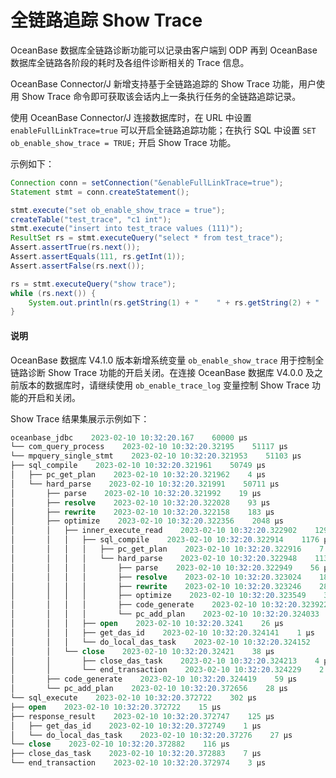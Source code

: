 # 全链路追踪 Show Trace

OceanBase 数据库全链路诊断功能可以记录由客户端到 ODP 再到 OceanBase 数据库全链路各阶段的耗时及各组件诊断相关的 Trace 信息。

OceanBase Connector/J 新增支持基于全链路追踪的 Show Trace 功能，用户使用 Show Trace 命令即可获取该会话内上一条执行任务的全链路追踪记录。

使用 OceanBase Connector/J 连接数据库时，在 URL 中设置 `enableFullLinkTrace=true` 可以开启全链路追踪功能；在执行 SQL 中设置 `SET ob_enable_show_trace = TRUE;` 开启 Show Trace 功能。


示例如下：

```java
Connection conn = setConnection("&enableFullLinkTrace=true");
Statement stmt = conn.createStatement();

stmt.execute("set ob_enable_show_trace = true");
createTable("test_trace", "c1 int");
stmt.execute("insert into test_trace values (111)");
ResultSet rs = stmt.executeQuery("select * from test_trace");
Assert.assertTrue(rs.next());
Assert.assertEquals(111, rs.getInt(1));
Assert.assertFalse(rs.next());

rs = stmt.executeQuery("show trace");
while (rs.next()) {
    System.out.println(rs.getString(1) + "    " + rs.getString(2) + "    " + rs.getString(3));
}
```

   <main id="notice" type='explain'>
    <h4>说明</h4>
    <p>OceanBase 数据库 V4.1.0 版本新增系统变量 <code>ob_enable_show_trace</code> 用于控制全链路诊断 Show Trace 功能的开启关闭。在连接 OceanBase 数据库 V4.0.0 及之前版本的数据库时，请继续使用 <code>ob_enable_trace_log</code> 变量控制 Show Trace 功能的开启和关闭。</p>
   </main>

Show Trace 结果集展示示例如下：

```sql
oceanbase_jdbc    2023-02-10 10:32:20.167    60000 µs
└── com_query_process    2023-02-10 10:32:20.32195    51117 µs
└── mpquery_single_stmt    2023-02-10 10:32:20.321953    51103 µs
├── sql_compile    2023-02-10 10:32:20.321961    50749 µs
│   ├── pc_get_plan    2023-02-10 10:32:20.321962    4 µs
│   └── hard_parse    2023-02-10 10:32:20.321991    50711 µs
│       ├── parse    2023-02-10 10:32:20.321992    19 µs
│       ├── resolve    2023-02-10 10:32:20.322028    93 µs
│       ├── rewrite    2023-02-10 10:32:20.322158    183 µs
│       ├── optimize    2023-02-10 10:32:20.322356    2048 µs
│       │   ├── inner_execute_read    2023-02-10 10:32:20.322902    1296 µs
│       │   │   ├── sql_compile    2023-02-10 10:32:20.322914    1176 µs
│       │   │   │   ├── pc_get_plan    2023-02-10 10:32:20.322916    7 µs
│       │   │   │   └── hard_parse    2023-02-10 10:32:20.322948    1134 µs
│       │   │   │       ├── parse    2023-02-10 10:32:20.322949    56 µs
│       │   │   │       ├── resolve    2023-02-10 10:32:20.323024    184 µs
│       │   │   │       ├── rewrite    2023-02-10 10:32:20.323246    287 µs
│       │   │   │       ├── optimize    2023-02-10 10:32:20.323549    356 µs
│       │   │   │       ├── code_generate    2023-02-10 10:32:20.323922    76 µs
│       │   │   │       └── pc_add_plan    2023-02-10 10:32:20.324033    37 µs
│       │   │   ├── open    2023-02-10 10:32:20.3241    26 µs
│       │   │   ├── get_das_id    2023-02-10 10:32:20.324141    1 µs
│       │   │   └── do_local_das_task    2023-02-10 10:32:20.324152    24 µs
│       │   └── close    2023-02-10 10:32:20.32421    38 µs
│       │       ├── close_das_task    2023-02-10 10:32:20.324213    4 µs
│       │       └── end_transaction    2023-02-10 10:32:20.324229    2 µs
│       ├── code_generate    2023-02-10 10:32:20.324419    59 µs
│       └── pc_add_plan    2023-02-10 10:32:20.372656    28 µs
└── sql_execute    2023-02-10 10:32:20.372722    302 µs
├── open    2023-02-10 10:32:20.372722    15 µs
├── response_result    2023-02-10 10:32:20.372747    125 µs
│   ├── get_das_id    2023-02-10 10:32:20.372749    1 µs
│   └── do_local_das_task    2023-02-10 10:32:20.37276    27 µs
└── close    2023-02-10 10:32:20.372882    116 µs
├── close_das_task    2023-02-10 10:32:20.372883    7 µs
└── end_transaction    2023-02-10 10:32:20.372974    3 µs
```